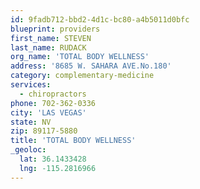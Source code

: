 ```yaml
---
id: 9fadb712-bbd2-4d1c-bc80-a4b5011d0bfc
blueprint: providers
first_name: STEVEN
last_name: RUDACK
org_name: 'TOTAL BODY WELLNESS'
address: '8685 W. SAHARA AVE.No.180'
category: complementary-medicine
services:
  - chiropractors
phone: 702-362-0336
city: 'LAS VEGAS'
state: NV
zip: 89117-5880
title: 'TOTAL BODY WELLNESS'
_geoloc:
  lat: 36.1433428
  lng: -115.2816966
---
```

